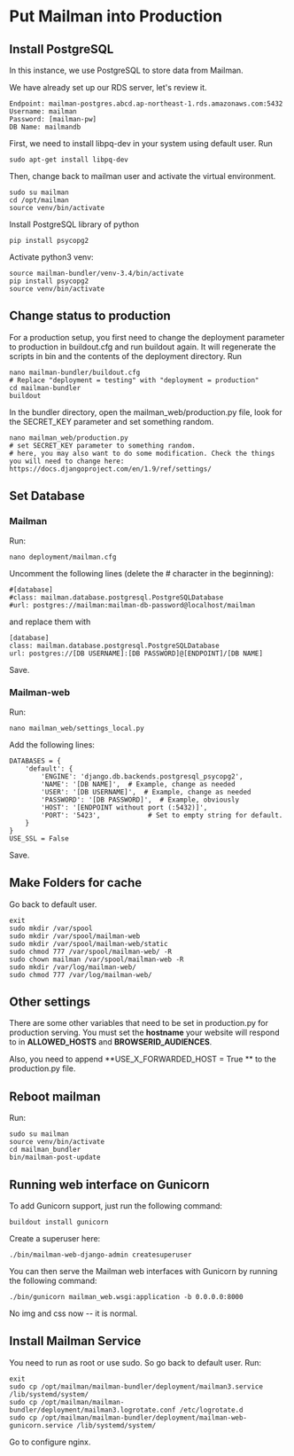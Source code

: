 # Put Mailman into Production

## Install PostgreSQL

In this instance, we use PostgreSQL to store data from Mailman.

We have already set up our RDS server, let's review it.

    Endpoint: mailman-postgres.abcd.ap-northeast-1.rds.amazonaws.com:5432
    Username: mailman
    Password: [mailman-pw]
    DB Name: mailmandb
    
First, we need to install libpq-dev in your system using default user. Run 

    sudo apt-get install libpq-dev 

Then, change back to mailman user and activate the virtual environment.
    
    sudo su mailman
    cd /opt/mailman
    source venv/bin/activate
    
Install PostgreSQL library of python

    pip install psycopg2

Activate python3 venv:

    source mailman-bundler/venv-3.4/bin/activate
    pip install psycopg2
    source venv/bin/activate
    
## Change status to production

For a production setup, you first need to change the deployment parameter to production in buildout.cfg and run buildout again. It will regenerate the scripts in bin and the contents of the deployment directory. Run

    nano mailman-bundler/buildout.cfg
    # Replace "deployment = testing" with "deployment = production"
    cd mailman-bundler
    buildout
    
In the bundler directory, open the mailman_web/production.py file, look for the SECRET_KEY parameter and set something random.

    nano mailman_web/production.py
    # set SECRET_KEY parameter to something random.
    # here, you may also want to do some modification. Check the things you will need to change here: https://docs.djangoproject.com/en/1.9/ref/settings/

## Set Database

### Mailman

Run:

    nano deployment/mailman.cfg 
    
Uncomment the following lines (delete the # character in the beginning):
    
    #[database]
    #class: mailman.database.postgresql.PostgreSQLDatabase
    #url: postgres://mailman:mailman-db-password@localhost/mailman
    
and replace them with

    [database]
    class: mailman.database.postgresql.PostgreSQLDatabase
    url: postgres://[DB USERNAME]:[DB PASSWORD]@[ENDPOINT]/[DB NAME]

Save.

### Mailman-web

Run:

    nano mailman_web/settings_local.py

Add the following lines:

    DATABASES = {
        'default': {
            'ENGINE': 'django.db.backends.postgresql_psycopg2',
            'NAME': '[DB NAME]',  # Example, change as needed
            'USER': '[DB USERNAME]',  # Example, change as needed
            'PASSWORD': '[DB PASSWORD]',  # Example, obviously
            'HOST': '[ENDPOINT without port (:5432)]',
            'PORT': '5423',            # Set to empty string for default.
        }
    }
    USE_SSL = False


Save.

## Make Folders for cache

Go back to default user.
    
    exit
    sudo mkdir /var/spool
    sudo mkdir /var/spool/mailman-web
    sudo mkdir /var/spool/mailman-web/static
    sudo chmod 777 /var/spool/mailman-web/ -R
    sudo chown mailman /var/spool/mailman-web -R
    sudo mkdir /var/log/mailman-web/
    sudo chmod 777 /var/log/mailman-web/


## Other settings

There are some other variables that need to be set in production.py for production serving. You must set the **hostname** your website will respond to in **ALLOWED_HOSTS** and **BROWSERID_AUDIENCES**.

Also, you need to append **USE_X_FORWARDED_HOST = True ** to the production.py file.

## Reboot mailman

Run:

    sudo su mailman
    source venv/bin/activate
    cd mailman_bundler
    bin/mailman-post-update

## Running web interface on Gunicorn

To add Gunicorn support, just run the following command:

    buildout install gunicorn

Create a superuser here:

    ./bin/mailman-web-django-admin createsuperuser

You can then serve the Mailman web interfaces with Gunicorn by running the following command:

    ./bin/gunicorn mailman_web.wsgi:application -b 0.0.0.0:8000

No img and css now -- it is normal. 

## Install Mailman Service

You need to run as root or use sudo. So go back to default user. Run:
    
    exit
    sudo cp /opt/mailman/mailman-bundler/deployment/mailman3.service /lib/systemd/system/
    sudo cp /opt/mailman/mailman-bundler/deployment/mailman3.logrotate.conf /etc/logrotate.d
    sudo cp /opt/mailman/mailman-bundler/deployment/mailman-web-gunicorn.service /lib/systemd/system/

Go to configure nginx.
